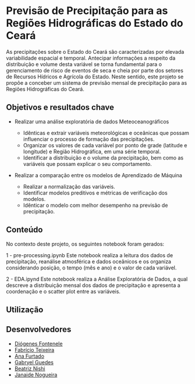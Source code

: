 # Previsão de Precipitação para as Regiões Hidrográficas do Estado do Ceará

As precipitações sobre o Estado do Ceará são caracterizadas
por elevada variabilidade espacial e temporal. Antecipar 
informações a respeito da distribuição e volume 
desta variável se torna fundamental para o gerenciamento de
risco de eventos de seca e cheia por parte dos
setores de Recursos Hídricos e Agrícola do Estado.
Neste sentido, este projeto se propõe a conceber um sistema
de previsão mensal de precipitação para as Regiões Hidrográficas do Ceará.

## Objetivos e resultados chave

 - Realizar uma análise exploratória de dados Meteoceanográficos
    - Idênticas e extrair variáveis meteorológicas e oceânicas que possam
      influenciar o processo de formação das precipitações.
    - Organizar os valores de cada variável por ponto de grade (latitude e longitude) e Região Hidrográfica,
      em uma série temporal.
    - Identificar a distribuição e o volume da precipitação, bem como as variáveis que possam explicar
      o seu comportamento.
    
 - Realizar a comparação entre os modelos de Aprendizado de Máquina 
    - Realizar a normalização das variáveis.
    - Identificar modelos preditivos e métricas de verificação dos modelos.
    - Idênticar o modelo com melhor desempenho na previsão de precipitação.

## Conteúdo

 No contexto deste projeto, os seguintes notebook foram gerados:

 1 - pre-processing.ipynb
 Este notebook realiza a leitura dos dados
 de precipitação, reanálise atmosférica e
 dados oceânicos e os organiza considerando
 posição, o tempo (mês e ano) e o valor de cada variável.

 2 - EDA.ipynd
 Este notebook realiza a Análise Exploratória de Dados,
 a qual descreve a distribuição mensal dos dados de precipitação
 e apresenta a coordenação e o scatter plot entre as variáveis.

## Utilização 

## Desenvolvedores
 - [Diógenes Fontenele](https://github.com/diogenes-fontenele)
 - [Fabrício Teixeira](https://github.com/fabzfta)
 - [Ana Furtado](https://github.com/mabiapines)
 - [Gabryel Guedes](https://github.com/gabryelsguedes)
 - [Beatriz Nishi](https://github.com/bcnishi)
 - [Janaide Nogueira](https://github.com/janaidenogueira)
